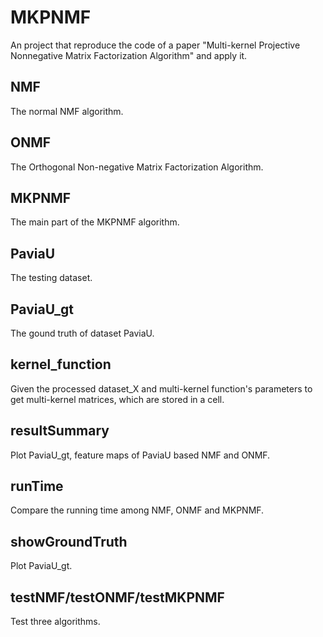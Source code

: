 # MKPNMF
An project that reproduce the code of a paper "Multi-kernel Projective Nonnegative Matrix Factorization Algorithm" and apply it.

## NMF
The normal NMF algorithm.

## ONMF
The Orthogonal Non-negative Matrix Factorization Algorithm.

## MKPNMF
The main part of the MKPNMF algorithm.

## PaviaU
The testing dataset.

## PaviaU_gt
The gound truth of dataset PaviaU.

## kernel_function
Given the processed dataset_X and multi-kernel function's parameters to get multi-kernel matrices, which are stored in a cell.

## resultSummary
Plot PaviaU_gt, feature maps of PaviaU based NMF and ONMF.

## runTime
Compare the running time among NMF, ONMF and MKPNMF.

## showGroundTruth
Plot PaviaU_gt.

## testNMF/testONMF/testMKPNMF
Test three algorithms.
